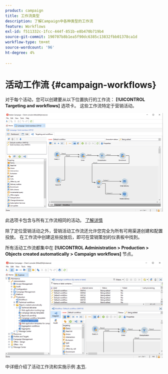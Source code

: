 ```yaml
---
product: campaign
title: 工作流类型
description: 了解Campaign中各种类型的工作流
feature: Workflows
exl-id: f511332c-1fcc-444f-851b-e8b470b719b4
source-git-commit: 190707b8b1ea5f90dc6385c13832fbb01378ca1d
workflow-type: tm+mt
source-wordcount: '96'
ht-degree: 4%

---
```


# 活动工作流 {#campaign-workflows}

对于每个活动，您可以创建要从以下位置执行的工作流： **[!UICONTROL Targeting and workflows]** 选项卡。 这些工作流特定于营销活动。

![](assets/wf-in-op-edit-delivery-tab.png)

此选项卡包含与所有工作流相同的活动。 [了解详情](#implementation-steps-)

除了定位营销活动之外，营销活动工作流还允许您完全为所有可用渠道创建和配置投放。 在工作流中创建这些投放后，即可在营销策划的仪表板中找到。

所有活动工作流都集中在 **[!UICONTROL Administration > Production > Objects created automatically > Campaign workflows]** 节点。

![](assets/campaigns_wf.png)

中详细介绍了活动工作流和实施示例 [本节](../campaigns/marketing-campaign-target.md).
